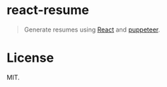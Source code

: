 react-resume
============

> Generate resumes using [React](https://github.com/facebook/react) and [puppeteer](https://github.com/GoogleChrome/puppeteer).



License
=======

MIT.
